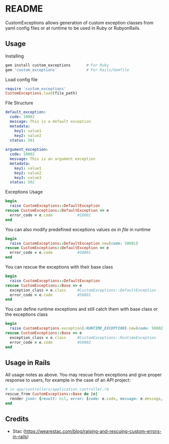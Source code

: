 # README

CustomExceptions allows generation of custom exception classes from yaml config files or at runtime to be used in Ruby or RubyonRails.

## Usage
Installing
```ruby
gem install custom_exceptions       # For Ruby
gem 'custom_exceptions'             # For Rails/Gemfile
```
Load config file
```ruby
require 'custom_exceptions'
CustomExceptions.load(file_path)
```
File Structure
```yaml
default_exception:
  code: 10001
  message: This is a default exception
  metadata:
    key1: value1
    key2: value2
  status: 501
  
argument_exception:
  code: 10002
  message: This is an argument exception
  metadata:
    key1: value1
    key2: value2
    key3: value3
  status: 502
```
Exceptions Usage
```ruby
begin
  raise CustomExceptions::DefaultException
rescue CustomExceptions::DefaultException => e
  error_code = e.code           #10001
end
```
You can also modify predefined exceptions values *as in file* in runtime
```ruby
begin
  raise CustomExceptions::DefaultException.new(code: 50001)
rescue CustomExceptions::DefaultException => e
  error_code = e.code           #50001
end
```
You can rescue the exceptions with their base class
```ruby
begin
  raise CustomExceptions::DefaultException
rescue CustomExceptions::Base => e
  exception_class = e.class     #CustomExceptions::DefaultException
  error_code = e.code           #50001
end
```
You can define runtime exceptions and still catch them with base class or the exceptions class
```ruby
begin
  raise CustomExceptions.exception(:RUNTIME_EXCEPTION).new(code: 50002)
rescue CustomExceptions::Base => e
  exception_class = e.class     #CustomExceptions::RuntimeException
  error_code = e.code           #50002
end
```
## Usage in Rails
All usage notes as above. You may rescue from exceptions and give proper response to users, for example in the case of an API project:
```ruby
# in app/controllers/application_controller.rb
rescue_from CustomExceptions::Base do |e|
  render json: {result: nil, error: {code: e.code, message: e.message, metadata: e.metadata}}, status: e.status || 500
end
```
## Credits
* Stac (https://wearestac.com/blog/raising-and-rescuing-custom-errors-in-rails)
